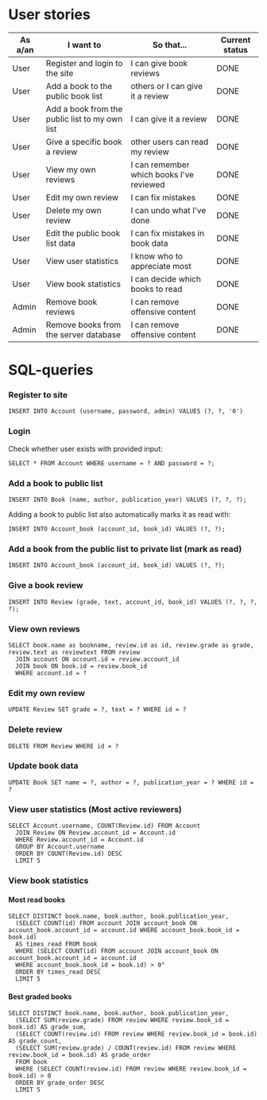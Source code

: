 # User stories

| As a/an | I want to                                      | So that...                               | Current status  |
| ------- | ---------------------------------------------- | -----------------------------------------|-----------------|
| User    | Register and login to the site                 | I can give book reviews                  | DONE            |
| User    | Add a book to the public book list             | others or I can give it a review         | DONE            |
| User    | Add a book from the public list to my own list | I can give it a review                   | DONE            |
| User    | Give a specific book a review                  | other users can read my review           | DONE            |
| User    | View my own reviews                            | I can remember which books I've reviewed | DONE            |
| User    | Edit my own review                             | I can fix mistakes                       | DONE            |
| User    | Delete my own review                           | I can undo what I've done                | DONE            |
| User    | Edit the public book list data                 | I can fix mistakes in book data          | DONE            |
| User    | View user statistics                           | I know who to appreciate most            | DONE            |
| User    | View book statistics                           | I can decide which books to read         | DONE            |
| Admin   | Remove book reviews                            | I can remove offensive content           | DONE            |
| Admin   | Remove books from the server database          | I can remove offensive content           | DONE            |

# SQL-queries

### Register to site

`INSERT INTO Account (username, password, admin) VALUES (?, ?, '0')`

### Login

Check whether user exists with provided input:

`SELECT * FROM Account WHERE username = ? AND password = ?;`

### Add a book to public list

`INSERT INTO Book (name, author, publication_year) VALUES (?, ?, ?);`

Adding a book to public list also automatically marks it as read with:

`INSERT INTO Account_book (account_id, book_id) VALUES (?, ?);`

### Add a book from the public list to private list (mark as read)

`INSERT INTO Account_book (account_id, book_id) VALUES (?, ?);`

### Give a book review

`INSERT INTO Review (grade, text, account_id, book_id) VALUES (?, ?, ?, ?);`

### View own reviews

```
SELECT book.name as bookname, review.id as id, review.grade as grade, review.text as reviewtext FROM review
  JOIN account ON account.id = review.account_id
  JOIN book ON book.id = review.book_id
  WHERE account.id = ? 
```

### Edit my own review

`UPDATE Review SET grade = ?, text = ? WHERE id = ?`

### Delete review

`DELETE FROM Review WHERE id = ?`

### Update book data

`UPDATE Book SET name = ?, author = ?, publication_year = ? WHERE id = ?`

### View user statistics (Most active reviewers)

```
SELECT Account.username, COUNT(Review.id) FROM Account
  JOIN Review ON Review.account_id = Account.id
  WHERE Review.account_id = Account.id
  GROUP BY Account.username
  ORDER BY COUNT(Review.id) DESC
  LIMIT 5
```

### View book statistics

#### Most read books


```
SELECT DISTINCT book.name, book.author, book.publication_year,
  (SELECT COUNT(id) FROM account JOIN account_book ON account_book.account_id = account.id WHERE account_book.book_id = book.id)
  AS times_read FROM book
  WHERE (SELECT COUNT(id) FROM account JOIN account_book ON account_book.account_id = account.id 
  WHERE account_book.book_id = book.id) > 0"
  ORDER BY times_read DESC
  LIMIT 5

```

#### Best graded books

```
SELECT DISTINCT book.name, book.author, book.publication_year,
  (SELECT SUM(review.grade) FROM review WHERE review.book_id = book.id) AS grade_sum,
  (SELECT COUNT(review.id) FROM review WHERE review.book_id = book.id) AS grade_count,
  (SELECT SUM(review.grade) / COUNT(review.id) FROM review WHERE review.book_id = book.id) AS grade_order
  FROM book
  WHERE (SELECT COUNT(review.id) FROM review WHERE review.book_id = book.id) > 0
  ORDER BY grade_order DESC
  LIMIT 5
```
